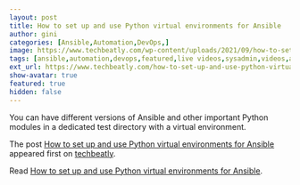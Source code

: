 ```yaml
---
layout: post
title: How to set up and use Python virtual environments for Ansible
author: gini
categories: [Ansible,Automation,DevOps,]
image: https://www.techbeatly.com/wp-content/uploads/2021/09/how-to-set-up-and-use-python-virtual-environments-for-ansible-2-1024x683.png
tags: [ansible,automation,devops,featured,live videos,sysadmin,videos,ansible command,ansible doc,ansible playbook,ansible python venv,ansible python virtualenv,ansible training,python virtual environment for ansible,python virtualenv for ansible,test ansible in python venv,]
ext_url: https://www.techbeatly.com/how-to-set-up-and-use-python-virtual-environments-for-ansible/
show-avatar: true
featured: true
hidden: false
---
```


<p>You can have different versions of Ansible and other important Python modules in a dedicated test directory with a virtual environment.</p>
<p>The post <a href="https://www.techbeatly.com/how-to-set-up-and-use-python-virtual-environments-for-ansible/" rel="nofollow">How to set up and use Python virtual environments for Ansible</a> appeared first on <a href="https://www.techbeatly.com" rel="nofollow">techbeatly</a>.</p>

Read [How to set up and use Python virtual environments for Ansible](https://www.techbeatly.com/how-to-set-up-and-use-python-virtual-environments-for-ansible/).